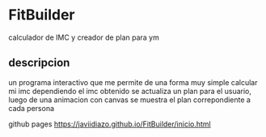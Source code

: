 # FitBuilder
calculador de IMC y creador de plan para ym
## descripcion
un programa interactivo que me permite de una forma muy simple calcular mi imc
dependiendo el imc obtenido se actualiza un plan para el usuario, luego de una animacion con canvas se muestra el plan correpondiente a cada persona

github pages https://javiidiazo.github.io/FitBuilder/inicio.html
